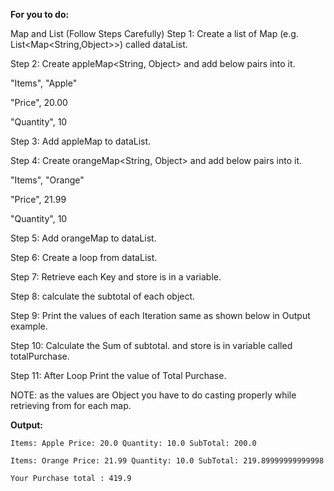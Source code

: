 **For you to do:**

Map and List (Follow Steps Carefully)
Step 1: Create a list of Map (e.g. List<Map<String,Object>>) called dataList.

Step 2: Create appleMap<String, Object> and add below pairs into it.

"Items", "Apple"

"Price", 20.00

"Quantity", 10

Step 3: Add appleMap to dataList.

Step 4: Create orangeMap<String, Object> and add below pairs into it.

"Items", "Orange"

"Price", 21.99

"Quantity", 10

Step 5: Add orangeMap to dataList.

Step 6: Create a loop from dataList.

Step 7: Retrieve each Key and store is in a variable.

Step 8: calculate the subtotal of each object.

Step 9: Print the values of each Iteration same as shown below in Output example.

Step 10: Calculate the Sum of subtotal. and store is in variable called totalPurchase.

Step 11: After Loop Print the value of Total Purchase.

NOTE: as the values are Object you have to do casting properly while retrieving from for each map.


**Output:**

```
Items: Apple Price: 20.0 Quantity: 10.0 SubTotal: 200.0

Items: Orange Price: 21.99 Quantity: 10.0 SubTotal: 219.89999999999998

Your Purchase total : 419.9
```

